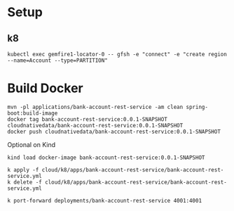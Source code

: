 
# Setup

## k8

```shell
kubectl exec gemfire1-locator-0 -- gfsh -e "connect" -e "create region --name=Account --type=PARTITION"
```

# Build Docker


```shell
mvn -pl applications/bank-account-rest-service -am clean spring-boot:build-image
docker tag bank-account-rest-service:0.0.1-SNAPSHOT cloudnativedata/bank-account-rest-service:0.0.1-SNAPSHOT 
docker push cloudnativedata/bank-account-rest-service:0.0.1-SNAPSHOT
```


Optional on Kind

```shell
kind load docker-image bank-account-rest-service:0.0.1-SNAPSHOT
```


```shell
k apply -f cloud/k8/apps/bank-account-rest-service/bank-account-rest-service.yml
k delete -f cloud/k8/apps/bank-account-rest-service/bank-account-rest-service.yml
```

```shell
k port-forward deployments/bank-account-rest-service 4001:4001
```






